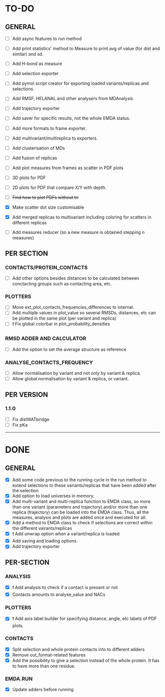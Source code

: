 # TO-DO

## GENERAL
- [ ] Add async features to run method
- [ ] Add print statistics' method to Measure to print avg of value (for dist and similar) and sd.
- [ ] Add H-bond as measure
- [ ] Add selection exporter
- [ ] Add pymol script creator for exporting loaded variants/replicas and selections.
- [ ] Add RMSF, HELANAL and other analysers from MDAnalysis
- [ ] Add trajectory exporter
- [ ] Add saver for specific results, not the whole EMDA status.
- [ ] Add more formats to frame exporter.
- [ ] Add multivariant/multireplica to exporters.

- [ ] Add clusterisation of MDs
- [ ] Add fusion of replicas

- [ ] Add plot measures from frames as scatter in PDF plots
- [ ] 3D plots for PDF
- [ ] 2D plots for PDF that compare X/Y with depth.
- [ ] ~~Find how to plot PDFs without tri~~
- [X] Make scatter dot size customisable
- [X] Add merged replicas to multivariant including coloring for scatters in different replicas

- [ ] Add measures reducer (so a new measure is obtained stepping n measures)

## PER SECTION
### CONTACTS/PROTEIN_CONTACTS

- [ ] Add other options besides distances to be calculated between conctacting groups such as contacting area, etc.


### PLOTTERS
- [ ] Move ext_plot_contacts_frequencies_differences to internal.
- [ ] Add multiple values in plot_value so several RMSDs, distances, etc can be plotted in the same plot (per variant and replica)
- [ ] :exclamation: Fix global colorbar in plot_probability_densities

### RMSD ADDER AND CALCULATOR
- [ ] Add the option to set the average structure as reference

### ANALYSE_CONTACTS_FREQUENCY
- [ ] Allow normalisation by variant and not only by variant & replica.
- [ ] Allow global normalisation by variant & replica, or variant.

## PER VERSION
 
### 1.1.0
- [ ] Fix distWATbridge
- [ ] Fix pKa

---------------------------------------------------------------------

# DONE

## GENERAL
- [X] Add some code previous to the running cycle in the run method to extend selections to these variants/replicas that have been added after the selection
- [X] Add option to load universes in memory.
- [X] Add multi-variant and multi-replica function to EMDA class, so more than one variant (parameters and trajectory) and/or more than one replica (trajectory) can be loaded into the EMDA class. Thus, all the measures, analysis and plots are added once and executed for all.
- [X] Add a method to EMDA class to check if selections are correct within the different vairants/replicas
- [X] :exclamation: Add unwrap option when a variant/replica is loaded
- [X] Add saving and loading options.
- [X] Add trajectory exporter

## PER-SECTION

### ANALYSIS
- [X] :exclamation: Add analysis to check if a contact is present or not
- [X] Contacts amounts to analyse_value and NACs

### PLOTTERS
- [X] :exclamation: Add axis label builder for specifying distance, angle, etc labels of PDF plots.

### CONTACTS
- [X] Split selection and whole protein contacts into to different adders
- [X] Remove out_format-related features
- [X] Add the possibility to give a selection instead of the whole protein. It has to have more than one residue.

### EMDA.RUN
- [X] Update adders before running